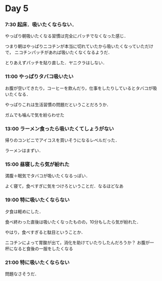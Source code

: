 # Day 5

### 7:30 起床．吸いたくならない．

やっぱり朝吸いたくなる習慣は完全にパッチでなくなった感じ．

つまり朝はやっぱりニコチンが本当に切れていたから吸いたくなっていただけで，
ニコチンパッチがあれば吸いたくなくなるようだ．

とりあえずパッチを貼り直した．ヤニクラはしない．


### 11:00 やっぱりタバコ吸いたい
お腹が空いてきたり，コーヒーを飲んだり，仕事をしたりしているとタバコが吸いたくなる．

やっぱりこれは生活習慣の問題だということだろうか．

ガムでも噛んで気を紛らわせた

### 13:00 ラーメン食ったら吸いたくてしょうがない
帰りのコンビニでアイコスを買いそうになるレベルだった．

ラーメンはまずい．

### 15:00 昼寝したら気が紛れた
満腹＋眠気でタバコが吸いたくなるっぽい．

よく寝て，食べすぎに気をつけろということだ．なるほどなあ

### 19:00 特に吸いたくならない
夕食は軽めにした．

食べ終わった直後は吸いたくなったものの，10分もしたら気が紛れた．

やはり，食べすぎると駄目ということか．

ニコチンによって胃酸が出て，消化を助けていたりしたんだろうか？
お腹が一杯になると食後の一服をしたくなる

### 21:00 特に吸いたくならない
問題なさそうだ．
